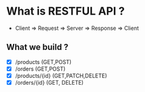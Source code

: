 # What is RESTFUL API ?

- Client => Request => Server => Response => Client

## What we build ?

- [x] /products (GET,POST)
- [x] /orders (GET,POST)
- [x] /products/{id} (GET,PATCH,DELETE)
- [x] /orders/{id} (GET, DELETE)
